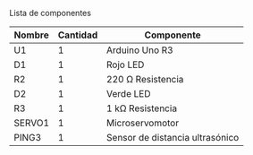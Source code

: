 Lista de componentes


|Nombre	|Cantidad	| Componente                      |
|-------|---------|---------------------------------|
|U1	    |1        |	Arduino Uno R3                  |
|D1	    |1        |	Rojo LED                        |
|R2	    |1        |	220 Ω Resistencia               |
|D2	    |1        |	Verde LED                       |
|R3	    |1        |	1 kΩ Resistencia                |
|SERVO1 |1        |	Microservomotor                 |
|PING3	|1        |	Sensor de distancia ultrasónico |
